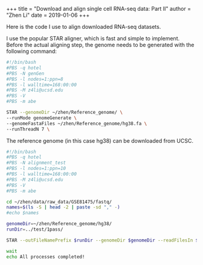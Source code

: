 +++
title = "Download and align single cell RNA-seq data: Part II"
author = "Zhen Li"
date = 2019-01-06
+++

Here is the code I use to align downloaded RNA-seq datasets.

I use the popular STAR aligner, which is fast and simple to implement. Before the actual aligning step, the genome needs to be generated with the following command:

```bash
#!/bin/bash
#PBS -q hotel
#PBS -N genGen
#PBS -l nodes=1:ppn=8
#PBS -l walltime=168:00:00
#PBS -M z4li@ucsd.edu
#PBS -V
#PBS -m abe

STAR --genomeDir ~/zhen/Reference_genome/ \
--runMode genomeGenerate \
--genomeFastaFiles ~/zhen/Reference_genome/hg38.fa \
--runThreadN 7 \
```

The reference genome (in this case hg38) can be downloaded from UCSC.

```bash
#!/bin/bash
#PBS -q hotel
#PBS -N alignment_test
#PBS -l nodes=1:ppn=10
#PBS -l walltime=168:00:00
#PBS -M z4li@ucsd.edu
#PBS -V
#PBS -m abe

cd ~/zhen/data/raw_data/GSE81475/fastq/
names=$(ls -S | head -2 | paste -sd "," -)
#echo $names

genomeDir=~/zhen/Reference_genome/hg38/
runDir=../test/1pass/

STAR --outFileNamePrefix $runDir --genomeDir $genomeDir --readFilesIn $names --runThreadN 9

wait
echo All processes completed!
```
